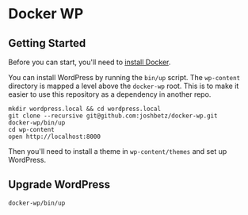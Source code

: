 # Docker WP

## Getting Started

Before you can start, you'll need to [install Docker](https://docs.docker.com/engine/installation/).

You can install WordPress by running the `bin/up` script. The `wp-content` directory is mapped a level above the `docker-wp` root. This is to make it easier to use this repository as a dependency in another repo.

```
mkdir wordpress.local && cd wordpress.local
git clone --recursive git@github.com:joshbetz/docker-wp.git
docker-wp/bin/up
cd wp-content
open http://localhost:8000
```

Then you'll need to install a theme in `wp-content/themes` and set up WordPress.

## Upgrade WordPress

```
docker-wp/bin/up
```
